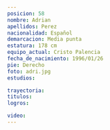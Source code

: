 ```yaml
---
posicion: 58
nombre: Adrian
apellidos: Perez
nacionalidad: Español
demarcacion: Media punta
estatura: 178 cm
equipo_actual: Cristo Palencia
fecha_de_nacimiento: 1996/01/26
pie: Derecho
foto: adri.jpg
estudios:

trayectoria: 
titulos:
logros:

video:
---
```

